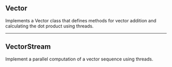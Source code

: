 ## Vector
Implements a Vector class that defines methods for vector addition and calculating the dot product using threads.

***

## VectorStream
Implement a parallel computation of a vector sequence using threads.
